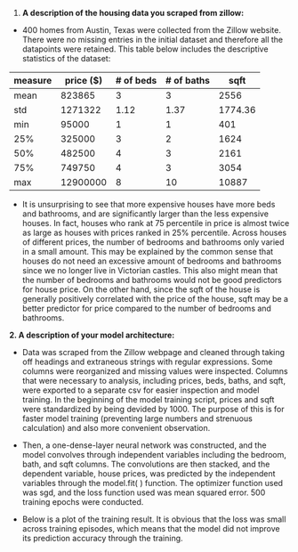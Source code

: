 1. **A description of the housing data you scraped from zillow:**
- 400 homes from Austin, Texas were collected from the Zillow website. There were no missing entries in the initial dataset and therefore all the datapoints were retained. This table below includes the descriptive statistics of the dataset: 

| measure | price ($) | # of beds | # of baths | sqft |
|---------|-------|-----------|------------|------|
| mean    | 823865     | 3  |      3      |    2556  |
| std     |  1271322|    1.12   |     1.37       |    1774.36  |
| min     | 95000 |      1    |    1        |   401   |
| 25%     |  325000|     3 |       2     |  1624    |
| 50%     |482500       |  4     |  3          |  2161    |
| 75%     |749750       |    4   |   3         | 3054     |
| max     |12900000       |  8  |     10       |    10887  |

- It is unsurprising to see that more expensive houses have more beds and bathrooms, and are significantly larger than the less expensive houses. In fact, houses who rank at 75 percentile in price is almost twice as large as houses with prices ranked in 25% percentile. Across houses of different prices, the number of bedrooms and bathrooms only varied in a small amount. This may be explained by the common sense that houses do not need an excessive amount of bedrooms and bathrooms since we no longer live in Victorian castles. This also might mean that the number of bedrooms and bathrooms would not be good predictors for house price. On the other hand, since the sqft of the house is generally positively correlated with the price of the house, sqft may be a better predictor for price compared to the number of bedrooms and bathrooms.


**2. A description of your model architecture:**
- Data was scraped from the Zillow webpage and cleaned through taking off headings and extraneous strings with regular expressions. Some columns were reorganized and missing values were inspected. Columns that were necessary to analysis, including prices, beds, baths, and sqft, were exported to a separate csv for easier inspection and model training. In the beginning of the model training script, prices and sqft were standardized by being devided by 1000. The purpose of this is for faster model training (preventing large numbers and strenuous calculation) and also more convenient observation. 

- Then, a one-dense-layer neural network was constructed, and the model convolves through independent variables including the bedroom, bath, and sqft columns. The convolutions are then stacked, and the dependent variable, house prices, was predicted by the independent variables through the model.fit( ) function. The optimizer function used was sgd, and the loss function used was mean squared error. 500 training epochs were conducted. 

- Below is a plot of the training result. It is obvious that the loss was small across training episodes, which means that the model did not improve its prediction accuracy through the training. 
